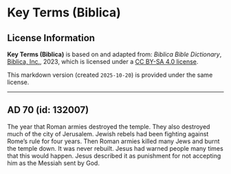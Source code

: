 # Key Terms (Biblica)

## License Information

**Key Terms (Biblica)** is based on and adapted from: _Biblica Bible Dictionary_, [Biblica, Inc.](https://www.biblica.com/), 2023, which is licensed under a [CC BY-SA 4.0 license](https://creativecommons.org/licenses/by-sa/4.0/legalcode.en).

This markdown version (created `2025-10-20`) is provided under the same license.



--------------------------------

## AD 70 (id: 132007)

The year that Roman armies destroyed the temple. They also destroyed much of the city of Jerusalem. Jewish rebels had been fighting against Rome’s rule for four years. Then Roman armies killed many Jews and burnt the temple down. It was never rebuilt. Jesus had warned people many times that this would happen. Jesus described it as punishment for not accepting him as the Messiah sent by God.


